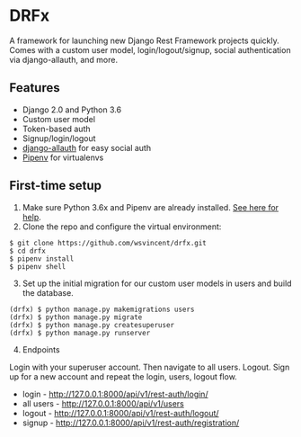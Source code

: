 # DRFx

A framework for launching new Django Rest Framework projects quickly. Comes with a custom user model, login/logout/signup, social authentication via django-allauth, and more.

## Features

* Django 2.0 and Python 3.6
* Custom user model
* Token-based auth
* Signup/login/logout
* [django-allauth](https://github.com/pennersr/django-allauth) for easy social auth
* [Pipenv](https://github.com/pypa/pipenv) for virtualenvs

## First-time setup

1.  Make sure Python 3.6x and Pipenv are already installed. [See here for help](https://djangoforbeginners.com/initial-setup/).
2.  Clone the repo and configure the virtual environment:

```
$ git clone https://github.com/wsvincent/drfx.git
$ cd drfx
$ pipenv install
$ pipenv shell
```

3.  Set up the initial migration for our custom user models in users and build the database.

```
(drfx) $ python manage.py makemigrations users
(drfx) $ python manage.py migrate
(drfx) $ python manage.py createsuperuser
(drfx) $ python manage.py runserver
```

4.  Endpoints

Login with your superuser account. Then navigate to all users. Logout. Sign up for a new account and repeat the login, users, logout flow.

* login - http://127.0.0.1:8000/api/v1/rest-auth/login/
* all users - http://127.0.0.1:8000/api/v1/users
* logout - http://127.0.0.1:8000/api/v1/rest-auth/logout/
* signup - http://127.0.0.1:8000/api/v1/rest-auth/registration/
